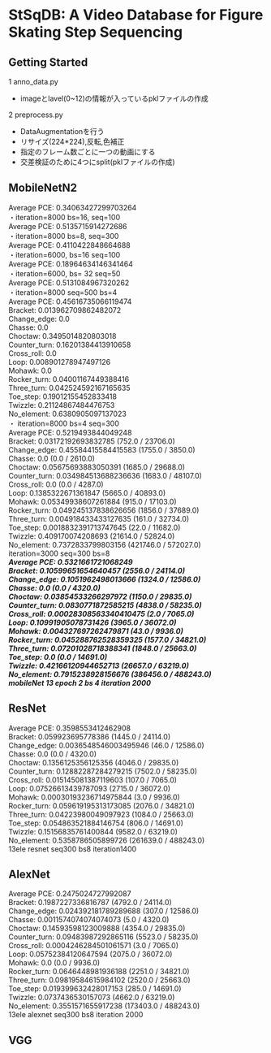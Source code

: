 # StSqDB: A Video Database for Figure Skating Step Sequencing


## Getting Started
1 anno_data.py
 * imageとlavel(0~12)の情報が入っているpklファイルの作成

2 preprocess.py
 * DataAugmentationを行う  
  * リサイズ(224*224),反転,色補正  
  * 指定のフレーム数ごとに一つの動画にする  
  * 交差検証のために4つにsplit(pklファイルの作成)



## MobileNetN2
Average PCE: 0.34063427299703264  
 ・iteration=8000 bs=16, seq=100  
Average PCE: 0.5135715914272686  
 ・iteration=8000 bs=8, seq=300      
Average PCE: 0.4110422848664688  
 ・iteration=6000, bs=16 seq=100  
Average PCE: 0.18964634146341464  
 ・iteration=6000, bs= 32 seq=50  
Average PCE: 0.5131084967320262  
 ・iteration=8000 seq=500 bs=4  
Average PCE: 0.45616735066119474  
Bracket: 0.013962709862482072  
Change_edge: 0.0  
Chasse: 0.0  
Choctaw: 0.3495014820803018  
Counter_turn: 0.16201384413910658  
Cross_roll: 0.0  
Loop: 0.008901278947497126  
Mohawk: 0.0  
Rocker_turn: 0.04001167449388416  
Three_turn: 0.042524592167165635  
Toe_step: 0.19012155452833418  
Twizzle: 0.21124867484476753  
No_element: 0.6380905097137023  
 ・ iteration=8000 bs=4 seq=300  
Average PCE: 0.5219493844049248  
Bracket: 0.03172192693832785 (752.0 / 23706.0)  
Change_edge: 0.45584415584415583 (1755.0 / 3850.0)  
Chasse: 0.0 (0.0 / 2610.0)  
Choctaw: 0.05675693883050391 (1685.0 / 29688.0)  
Counter_turn: 0.034984513688236636 (1683.0 / 48107.0)  
Cross_roll: 0.0 (0.0 / 4287.0)  
Loop: 0.1385322671361847 (5665.0 / 40893.0)  
Mohawk: 0.05349938607261884 (915.0 / 17103.0)  
Rocker_turn: 0.049245137838626656 (1856.0 / 37689.0)  
Three_turn: 0.004918433433127635 (161.0 / 32734.0)  
Toe_step: 0.0018832391713747645 (22.0 / 11682.0)  
Twizzle: 0.409170074208693 (21614.0 / 52824.0)  
No_element: 0.7372833799803156 (421746.0 / 572027.0)  
iteration=3000 seq=300 bs=8  
***Average PCE: 0.5321661721068249  
Bracket: 0.10599651654640457 (2556.0 / 24114.0)  
Change_edge: 0.1051962498013666 (1324.0 / 12586.0)  
Chasse: 0.0 (0.0 / 4320.0)  
Choctaw: 0.03854533266297972 (1150.0 / 29835.0)  
Counter_turn: 0.0830771872585215 (4838.0 / 58235.0)  
Cross_roll: 0.00028308563340410475 (2.0 / 7065.0)  
Loop: 0.10991905078731426 (3965.0 / 36072.0)  
Mohawk: 0.004327697262479871 (43.0 / 9936.0)  
Rocker_turn: 0.045288762528359325 (1577.0 / 34821.0)  
Three_turn: 0.07201028718388341 (1848.0 / 25663.0)  
Toe_step: 0.0 (0.0 / 14691.0)  
Twizzle: 0.42166120944652713 (26657.0 / 63219.0)  
No_element: 0.7915238928156676 (386456.0 / 488243.0)  
mobileNet 13 epoch 2 bs 4 iteration 2000***  



## ResNet
Average PCE: 0.3598553412462908  
Bracket: 0.059923695778386 (1445.0 / 24114.0)  
Change_edge: 0.0036548546003495946 (46.0 / 12586.0)  
Chasse: 0.0 (0.0 / 4320.0)  
Choctaw: 0.1356125356125356 (4046.0 / 29835.0)  
Counter_turn: 0.12882287284279215 (7502.0 / 58235.0)  
Cross_roll: 0.015145081387119603 (107.0 / 7065.0)  
Loop: 0.07526613439787093 (2715.0 / 36072.0)  
Mohawk: 0.00030193236714975844 (3.0 / 9936.0)  
Rocker_turn: 0.059619195313173085 (2076.0 / 34821.0)  
Three_turn: 0.04223980049097923 (1084.0 / 25663.0)  
Toe_step: 0.054863521884146754 (806.0 / 14691.0)  
Twizzle: 0.15156835761400844 (9582.0 / 63219.0)  
No_element: 0.5358786505899726 (261639.0 / 488243.0)  
13ele resnet seq300 bs8 iteration1400  



## AlexNet
Average PCE: 0.2475024727992087  
Bracket: 0.1987227336816787 (4792.0 / 24114.0)  
Change_edge: 0.024392181789289688 (307.0 / 12586.0)  
Chasse: 0.0011574074074074073 (5.0 / 4320.0)  
Choctaw: 0.14593598123009888 (4354.0 / 29835.0)  
Counter_turn: 0.09483987292865116 (5523.0 / 58235.0)  
Cross_roll: 0.0004246284501061571 (3.0 / 7065.0)  
Loop: 0.05752384120647594 (2075.0 / 36072.0)  
Mohawk: 0.0 (0.0 / 9936.0)  
Rocker_turn: 0.0646448981936188 (2251.0 / 34821.0)  
Three_turn: 0.09819584615984102 (2520.0 / 25663.0)  
Toe_step: 0.019399632428017153 (285.0 / 14691.0)  
Twizzle: 0.0737436530157073 (4662.0 / 63219.0)  
No_element: 0.3551571655917238 (173403.0 / 488243.0)  
13ele alexnet seq300 bs8 iteration 2000  

## VGG
